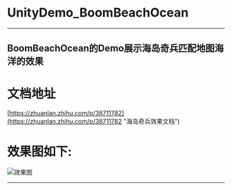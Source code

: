 # UnityDemo_BoomBeachOcean

****

<h2 id="Demo1">BoomBeachOcean的Demo展示海岛奇兵匹配地图海洋的效果</h2>

# 文档地址
[https://zhuanlan.zhihu.com/p/38711782](https://zhuanlan.zhihu.com/p/38711782 "海岛奇兵效果文档")

# 效果图如下:
![效果图](https://github.com/xieliujian/UnityDemo_BoomBeachOcean/blob/master/Snapshot/BoomBeachOcean/Ocean.png)
****